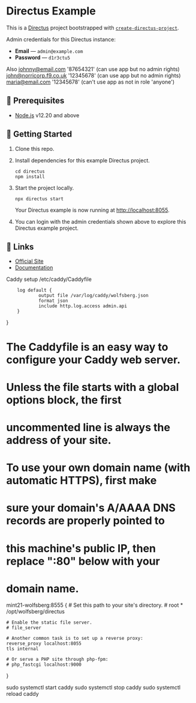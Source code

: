 # Directus Example

This is a [Directus](https://directus.io) project bootstrapped with [`create-directus-project`](https://github.com/directus/directus/tree/main/packages/create-directus-project).

Admin credentials for this Directus instance:

- **Email** — `admin@example.com`
- **Password** — `d1r3ctu5`

Also
		johnny@email.com	'87654321' (can use app but no admin rights)
		john@norricorp.f9.co.uk '12345678' (can use app but no admin rights)
		maria@email.com '12345678' (can't use app as not in role 'anyone')
  
## 📌 Prerequisites

- [Node.js](https://nodejs.dev) v12.20 and above

## 🚀 Getting Started

1. Clone this repo.

2. Install dependencies for this example Directus project.

   ```shell
   cd directus
   npm install
   ```

3. Start the project locally.

   ```shell
   npx directus start
   ```

   Your Directus example is now running at <http://localhost:8055>.

4. You can login with the admin credentials shown above to explore this Directus example project.

## 🔗 Links

- [Official Site](https://directus.io)
- [Documentation](https://docs.directus.io)


Caddy setup
/etc/caddy/Caddyfile

        log default {
                output file /var/log/caddy/wolfsberg.json
                format json
                include http.log.access admin.api
        }
}

# The Caddyfile is an easy way to configure your Caddy web server.
#
# Unless the file starts with a global options block, the first
# uncommented line is always the address of your site.
#
# To use your own domain name (with automatic HTTPS), first make
# sure your domain's A/AAAA DNS records are properly pointed to
# this machine's public IP, then replace ":80" below with your
# domain name.

mint21-wolfsberg:8555 {
	# Set this path to your site's directory.
	# root * /opt/wolfsberg/directus

	# Enable the static file server.
	# file_server

	# Another common task is to set up a reverse proxy:
	reverse_proxy localhost:8055
	tls internal

	# Or serve a PHP site through php-fpm:
	# php_fastcgi localhost:9000
}



sudo systemctl start caddy
sudo systemctl stop caddy
sudo systemctl reload caddy